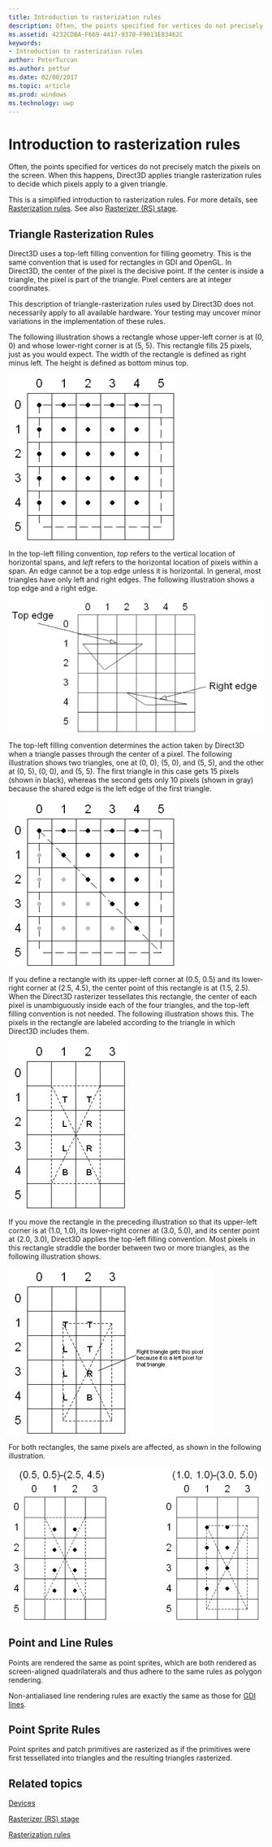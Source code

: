 ```yaml
---
title: Introduction to rasterization rules
description: Often, the points specified for vertices do not precisely match the pixels on the screen. When this happens, Direct3D applies triangle rasterization rules to decide which pixels apply to a given triangle.
ms.assetid: 4232CDBA-F669-4417-9378-F9013E83462C
keywords:
- Introduction to rasterization rules
author: PeterTurcan
ms.author: pettur
ms.date: 02/08/2017
ms.topic: article
ms.prod: windows
ms.technology: uwp
---
```


# Introduction to rasterization rules


Often, the points specified for vertices do not precisely match the pixels on the screen. When this happens, Direct3D applies triangle rasterization rules to decide which pixels apply to a given triangle.

This is a simplified introduction to rasterization rules. For more details, see [Rasterization rules](rasterization-rules.md). See also [Rasterizer (RS) stage](rasterizer-stage--rs-.md).

## <span id="Triangle_Rasterization_Rules"></span><span id="triangle_rasterization_rules"></span><span id="TRIANGLE_RASTERIZATION_RULES"></span>Triangle Rasterization Rules


Direct3D uses a top-left filling convention for filling geometry. This is the same convention that is used for rectangles in GDI and OpenGL. In Direct3D, the center of the pixel is the decisive point. If the center is inside a triangle, the pixel is part of the triangle. Pixel centers are at integer coordinates.

This description of triangle-rasterization rules used by Direct3D does not necessarily apply to all available hardware. Your testing may uncover minor variations in the implementation of these rules.

The following illustration shows a rectangle whose upper-left corner is at (0, 0) and whose lower-right corner is at (5, 5). This rectangle fills 25 pixels, just as you would expect. The width of the rectangle is defined as right minus left. The height is defined as bottom minus top.

![a numbered square divided into six rows and columns](images/pixmap.png)

In the top-left filling convention, *top* refers to the vertical location of horizontal spans, and *left* refers to the horizontal location of pixels within a span. An edge cannot be a top edge unless it is horizontal. In general, most triangles have only left and right edges. The following illustration shows a top edge and a right edge.

![a numbered square that contains two triangles](images/triedge.png)

The top-left filling convention determines the action taken by Direct3D when a triangle passes through the center of a pixel. The following illustration shows two triangles, one at (0, 0), (5, 0), and (5, 5), and the other at (0, 5), (0, 0), and (5, 5). The first triangle in this case gets 15 pixels (shown in black), whereas the second gets only 10 pixels (shown in gray) because the shared edge is the left edge of the first triangle.

![a numbered square that shows two triangles](images/twotris.png)

If you define a rectangle with its upper-left corner at (0.5, 0.5) and its lower-right corner at (2.5, 4.5), the center point of this rectangle is at (1.5, 2.5). When the Direct3D rasterizer tessellates this rectangle, the center of each pixel is unambiguously inside each of the four triangles, and the top-left filling convention is not needed. The following illustration shows this. The pixels in the rectangle are labeled according to the triangle in which Direct3D includes them.

![a numbered square that contains a rectangle that is divided into four triangles](images/noambig.png)

If you move the rectangle in the preceding illustration so that its upper-left corner is at (1.0, 1.0), its lower-right corner at (3.0, 5.0), and its center point at (2.0, 3.0), Direct3D applies the top-left filling convention. Most pixels in this rectangle straddle the border between two or more triangles, as the following illustration shows.

![a numbered square that contains a rectangle that is divided into four triangles](images/fillrule.png)

For both rectangles, the same pixels are affected, as shown in the following illustration.

![pixels that are affected by the preceding two numbered squares](images/samepix.png)

## <span id="Point_and_Line_Rules"></span><span id="point_and_line_rules"></span><span id="POINT_AND_LINE_RULES"></span>Point and Line Rules


Points are rendered the same as point sprites, which are both rendered as screen-aligned quadrilaterals and thus adhere to the same rules as polygon rendering.

Non-antialiased line rendering rules are exactly the same as those for [GDI lines](https://msdn.microsoft.com/library/windows/desktop/dd145027).

## <span id="Point_Sprite_Rules"></span><span id="point_sprite_rules"></span><span id="POINT_SPRITE_RULES"></span>Point Sprite Rules


Point sprites and patch primitives are rasterized as if the primitives were first tessellated into triangles and the resulting triangles rasterized.

## <span id="related-topics"></span>Related topics


[Devices](devices.md)

[Rasterizer (RS) stage](rasterizer-stage--rs-.md)

[Rasterization rules](rasterization-rules.md)

 

 




